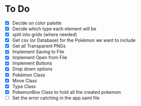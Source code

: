 # To Do

- [x] Decide on color palette
- [x] Decide which type each element will be
- [x] split into grids (where needed)
- [x] Get csv (or Database) for the Pokémon we want to include
- [x] Get all Transparent PNGs
- [x] Implement Saving to File
- [x] Implement Open from File
- [x] Implement Buttons
- [x] Drop down options
- [x] Pokémon Class
- [x] Move Class
- [x] Type Class
- [x] PokemonBox Class to hold all the created pokemon
- [ ] Set the error catching in the app.xaml file